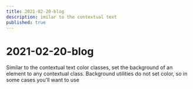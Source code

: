 ```yaml
---
title: 2021-02-20-blog
description: imilar to the contextual text
published: true
---
```


# 2021-02-20-blog

Similar to the contextual text color classes, set the background of an element to any contextual class. Background utilities do not set color, so in some cases you’ll want to use

